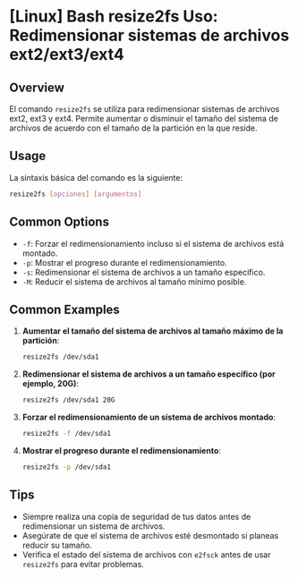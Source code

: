 # [Linux] Bash resize2fs Uso: Redimensionar sistemas de archivos ext2/ext3/ext4

## Overview
El comando `resize2fs` se utiliza para redimensionar sistemas de archivos ext2, ext3 y ext4. Permite aumentar o disminuir el tamaño del sistema de archivos de acuerdo con el tamaño de la partición en la que reside.

## Usage
La sintaxis básica del comando es la siguiente:

```bash
resize2fs [opciones] [argumentos]
```

## Common Options
- `-f`: Forzar el redimensionamiento incluso si el sistema de archivos está montado.
- `-p`: Mostrar el progreso durante el redimensionamiento.
- `-s`: Redimensionar el sistema de archivos a un tamaño específico.
- `-M`: Reducir el sistema de archivos al tamaño mínimo posible.

## Common Examples
1. **Aumentar el tamaño del sistema de archivos al tamaño máximo de la partición**:
   ```bash
   resize2fs /dev/sda1
   ```

2. **Redimensionar el sistema de archivos a un tamaño específico (por ejemplo, 20G)**:
   ```bash
   resize2fs /dev/sda1 20G
   ```

3. **Forzar el redimensionamiento de un sistema de archivos montado**:
   ```bash
   resize2fs -f /dev/sda1
   ```

4. **Mostrar el progreso durante el redimensionamiento**:
   ```bash
   resize2fs -p /dev/sda1
   ```

## Tips
- Siempre realiza una copia de seguridad de tus datos antes de redimensionar un sistema de archivos.
- Asegúrate de que el sistema de archivos esté desmontado si planeas reducir su tamaño.
- Verifica el estado del sistema de archivos con `e2fsck` antes de usar `resize2fs` para evitar problemas.